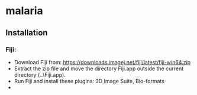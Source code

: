 # malaria

## Installation

### Fiji:
- Download Fiji from: https://downloads.imagej.net/fiji/latest/fiji-win64.zip
- Extract the zip file and move the directory Fiji.app outside the current directory (..\Fiji.app).
- Run Fiji and install these plugins: 3D Image Suite, Bio-formats
- 
